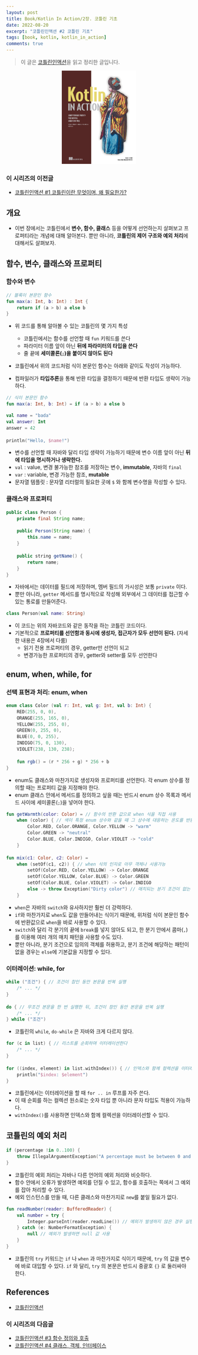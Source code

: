 ```yaml
---
layout: post
title: Book/Kotlin In Action/2장. 코틀린 기초
date: 2022-08-20
excerpt: "코틀린인액션 #2 코틀린 기초"
tags: [book, kotlin, kotlin_in_action]
comments: true
---
```


> 이 글은 [코틀린인액션](http://www.kyobobook.co.kr/product/detailViewKor.laf?mallGb=KOR&ejkGb=KOR&barcode=9791161750712)을 읽고 정리한 글입니다.

<div style="width:40% !important; margin:0 auto">
<img src="/assets/img/kotlin_in_action.png" alt="kotlin_in_action.png">
</div>

### 이 시리즈의 이전글
- [코틀린인액션 #1 코틀린이란 무엇이며, 왜 필요한가?](https://xrabcde.github.io/kotlin-in-action1/)

## 개요
- 이번 장에서는 코틀린에서 **변수, 함수, 클래스** 등을 어떻게 선언하는지 살펴보고 프로퍼티라는 개념에 대해 알아본다. 뿐만 아니라, **코틀린의 제어 구조와 예외 처리**에 대해서도 살펴보자.

## 함수, 변수, 클래스와 프로퍼티
### 함수와 변수
```kotlin
// 블록이 본문인 함수
fun max(a: Int, b: Int) : Int {
    return if (a > b) a else b
}
```
- 위 코드를 통해 알아볼 수 있는 코틀린의 몇 가지 특성
  - 코틀린에서는 함수를 선언할 때 `fun` 키워드를 쓴다
  - 파라미터 이름 앞이 아닌 **뒤에 파라미터의 타입을 쓴다**
  - 줄 끝에 **세미콜론(`;`)을 붙이지 않아도 된다**

- 코틀린에서 위의 코드처럼 식이 본문인 함수는 아래와 같이도 작성이 가능하다.
- 컴파일러가 **타입추론**을 통해 반환 타입을 결정하기 때문에 반환 타입도 생략이 가능하다.

```kotlin
// 식이 본문인 함수
fun max(a: Int, b: Int) = if (a > b) a else b
```

```kotlin
val name = "bada"
val answer: Int
answer = 42

println("Hello, $name!")
```
- 변수를 선언할 때 자바와 달리 타입 생략이 가능하기 때문에 변수 이름 앞이 아닌 **뒤에 타입을 명시하거나 생략한다.**
- `val` : value, 변경 불가능한 참조를 저장하는 변수, **immutable**, 자바의 `final`
- `var` : variable, 변경 가능한 참조, **mutable**
- 문자열 템플릿 : 문자열 리터럴의 필요한 곳에 `$` 와 함께 변수명을 작성할 수 있다.

### 클래스와 프로퍼티
```java
public class Person {
    private final String name;

    public Person(String name) {
        this.name = name;
    }

    public string getName() {
        return name;
    }
}
```
- 자바에서는 데이터를 필드에 저장하며, 멤버 필드의 가시성은 보통 `private` 이다.
- 뿐만 아니라, `getter` 메서드를 명시적으로 작성해 외부에서 그 데이터를 접근할 수 있는 통로를 만들어준다.

```kotlin
class Person(val name: String)
```

- 이 코드는 위의 자바코드와 같은 동작을 하는 코틀린 코드이다.
- 기본적으로 **프로퍼티를 선언함과 동시에 생성자, 접근자가 모두 선언이 된다.** (자세한 내용은 4장에서 다룸)
  - 읽기 전용 프로퍼티의 경우, getter만 선언이 되고
  - 변경가능한 프로퍼티의 경우, getter와 setter를 모두 선언한다

## enum, when, while, for
### 선택 표현과 처리: enum, when
```kotlin
enum class Color (val r: Int, val g: Int, val b: Int) {
    RED(255, 0, 0),
    ORANGE(255, 165, 0),
    YELLOW(255, 255, 0),
    GREEN(0, 255, 0),
    BLUE(0, 0, 255),
    INDIGO(75, 0, 130),
    VIOLET(238, 130, 238);

    fun rgb() = (r * 256 + g) * 256 + b
}
```
- enum도 클래스와 마찬가지로 생성자와 프로퍼티를 선언한다. 각 enum 상수를 정의할 때는 프로퍼티 값을 지정해야 한다.
- enum 클래스 안에서 메서드를 정의하고 싶을 때는 반드시 enum 상수 목록과 메서드 사이에 세미콜론(`;`)을 넣어야 한다.

```kotlin
fun getWarmth(color: Color) = // 함수의 반환 값으로 when 식을 직접 사용
    when (color) { // 색이 특정 enum 상수와 같을 때 그 상수에 대응하는 온도를 반환
        Color.RED, Color.ORANGE, Color.YELLOW -> "warm"
        Color.GREEN -> "neutral"
        Color.BLUE, Color.INDIGO, Color.VIOLET -> "cold"
    }

fun mix(c1: Color, c2: Color) =
    when (setOf(c1, c2)) { // when 식의 인자로 아무 객체나 사용가능
        setOf(Color.RED, Color.YELLOW) -> Color.ORANGE
        setOf(Color.YELLOW, Color.BLUE) -> Color.GREEN
        setOf(Color.BLUE, Color.VIOLET) -> Color.INDIGO
        else -> throw Exception("Dirty color") // 매치되는 분기 조건이 없는 경우
    }
```
- `when`은 자바의 `switch`와 유사하지만 훨씬 더 강력하다.
- `if`와 마찬가지로 `when`도 값을 만들어내는 식이기 때문에, 위처럼 식이 본문인 함수에 반환값으로 `when`을 바로 사용할 수 있다.
- `switch`와 달리 각 분기의 끝에 `break`를 넣지 않아도 되고, 한 분기 안에서 콤마(`,`)를 이용해 여러 개의 매치 패턴을 사용할 수도 있다.
- 뿐만 아니라, 분기 조건으로 임의의 객체를 허용하고, 분기 조건에 해당하는 패턴이 없을 경우는 `else`에 기본값을 지정할 수 있다.

### 이터레이션: while, for
```kotlin
while ("조건") { // 조건이 참인 동안 본문을 반복 실행
    /* ... */
}

do { // 무조건 본문을 한 번 실행한 뒤, 조건이 참인 동안 본문을 반복 실행
    /* ... */
} while ("조건")
```
- 코틀린의 `while`, `do-while` 은 자바와 크게 다르지 않다.

```kotlin
for (c in list) { // 리스트를 순회하며 이터레이션한다
    /* ... */
}

for ((index, element) in list.withIndex()) { // 인덱스와 함께 컬렉션을 이터레이션한다
    println("$index: $element")
}
```
- 코틀린에서는 이터레이션을 할 때 `for .. in` 루프를 자주 쓴다.
- 이 때 순회를 하는 컬렉션 원소로는 숫자 타입 뿐 아니라 문자 타입도 적용이 가능하다.
- `withIndex()`를 사용하면 인덱스와 함께 컬렉션을 이터레이션할 수 있다.

## 코틀린의 예외 처리
```kotlin
if (percentage !in 0..100) {
    throw IllegalArgumentException("A percentage must be between 0 and 100")
}
```
- 코틀린의 예외 처리는 자바나 다른 언어의 예외 처리와 비슷하다.
- 함수 안에서 오류가 발생하면 예외를 던질 수 있고, 함수를 호출하는 쪽에서 그 예외를 잡아 처리할 수 있다.
- 예외 인스턴스를 만들 때, 다른 클래스와 마찬가지로 `new`를 붙일 필요가 없다.

```kotlin
fun readNumber(reader: BufferedReader) {
    val number = try {
        Integer.parseInt(reader.readLine()) // 예외가 발생하지 않은 경우 실행
    } catch (e: NumberFormatException) {
        null // 예외가 발생하면 null 값 사용
    }
}
```
- 코틀린의 `try` 키워드는 `if` 나 `when` 과 마찬가지로 식이기 때문에, `try` 의 값을 변수에 바로 대입할 수 있다. `if` 와 달리, `try` 의 본문은 반드시 중괄호 `{}` 로 둘러싸야 한다.

## References
- [코틀린인액션](http://www.kyobobook.co.kr/product/detailViewKor.laf?mallGb=KOR&ejkGb=KOR&barcode=9791161750712)

### 이 시리즈의 다음글
- [코틀린인액션 #3 함수 정의와 호출](https://xrabcde.github.io/kotlin-in-action3/)
- [코틀린인액션 #4 클래스, 객체, 인터페이스](https://xrabcde.github.io/kotlin-in-action4/)